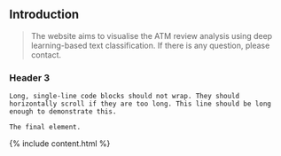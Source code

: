  ## Introduction
> The website aims to visualise the ATM review analysis using deep learning-based text classification.
> If there is any question, please contact. 

### Header 3


```
Long, single-line code blocks should not wrap. They should horizontally scroll if they are too long. This line should be long enough to demonstrate this.
```

```
The final element.
```
{% include content.html %}
